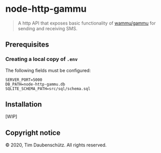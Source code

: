 # node-http-gammu

> A http API that exposes basic functionality of
> [wammu/gammu](https://wammu.eu/) for sending and
receiving SMS.

## Prerequisites 

### Creating a local copy of `.env`

The following fields must be configured:

```
SERVER_PORT=5000
DB_PATH=node-http-gammu.db
SQLITE_SCHEMA_PATH=src/sql/schema.sql
```

## Installation

[WIP]

## Copyright notice

© 2020, Tim Daubenschütz. All rights reserved.
